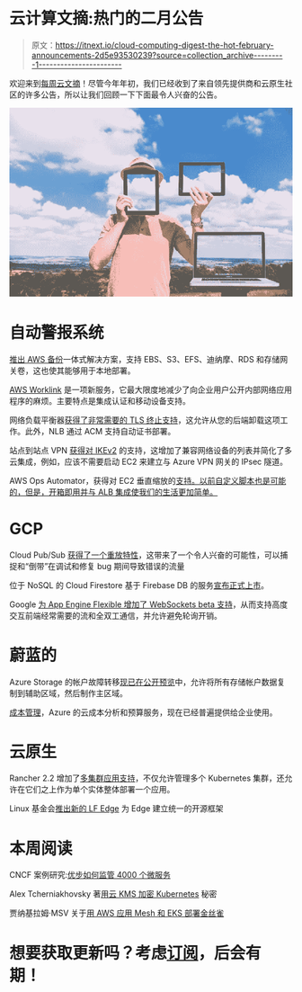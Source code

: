 # 云计算文摘:热门的二月公告

> 原文：<https://itnext.io/cloud-computing-digest-the-hot-february-announcements-2d5e93530239?source=collection_archive---------1----------------------->

欢迎来到[每周云文摘](https://oleksiidzhulai.com/blog/2019-02-09-cloud-computing-digest-the-latest-february-announcements/)！尽管今年年初，我们已经收到了来自领先提供商和云原生社区的许多公告，所以让我们回顾一下下面最令人兴奋的公告。

![](img/1feeae4f3db71e1ad08af9d19a0c923e.png)

# 自动警报系统

[推出 AWS 备份](https://aws.amazon.com/blogs/aws/aws-backup-automate-and-centrally-manage-your-backups/)一体式解决方案，支持 EBS、S3、EFS、迪纳摩、RDS 和存储网关卷，这也使其能够用于本地部署。

[AWS Worklink](https://aws.amazon.com/blogs/aws/amazon-worklink-secure-one-click-mobile-access-to-internal-websites-and-applications/) 是一项新服务，它最大限度地减少了向企业用户公开内部网络应用程序的麻烦。主要特点是集成认证和移动设备支持。

网络负载平衡器[获得了非常需要的 TLS 终止支持](https://aws.amazon.com/blogs/aws/new-tls-termination-for-network-load-balancers/)，这允许从您的后端卸载这项工作。此外，NLB 通过 ACM 支持自动证书部署。

站点到站点 VPN [获得对 IKEv2](https://aws.amazon.com/about-aws/whats-new/2019/02/aws-site-to-site-vpn-now-supports-ikev2/) 的支持，这增加了兼容网络设备的列表并简化了多云集成，例如，应该不需要启动 EC2 来建立与 Azure VPN 网关的 IPsec 隧道。

AWS Ops Automator，获得对 EC2 垂直缩放的[支持。以前自定义脚本也是可能的，但是，开箱即用并与 ALB 集成使我们的生活更加简单。](https://aws.amazon.com/blogs/architecture/aws-ops-automator-v2-features-vertical-scaling-preview/)

# GCP

Cloud Pub/Sub [获得了一个重放特性](https://cloud.google.com/blog/products/data-analytics/reliable-streaming-pipeline-development-with-cloud-pubsub-replay)，这带来了一个令人兴奋的可能性，可以捕捉和“倒带”在调试和修复 bug 期间导致错误的流量

位于 NoSQL 的 Cloud Firestore 基于 Firebase DB 的服务[宣布正式上市](https://cloud.google.com/blog/products/databases/announcing-cloud-firestore-general-availability-and-updates)。

Google [为 App Engine Flexible 增加了 WebSockets beta 支持](https://cloud.google.com/blog/products/application-development/introducing-websockets-support-for-app-engine-flexible-environment)，从而支持高度交互前端经常需要的流和全双工通信，并允许避免轮询开销。

# 蔚蓝的

Azure Storage 的帐户故障转移[现已在公开预览](https://azure.microsoft.com/en-us/blog/account-failover-now-in-public-preview-for-azure-storage/)中，允许将所有存储帐户数据复制到辅助区域，然后制作主区域。

[成本管理](https://azure.microsoft.com/en-us/blog/azure-cost-management-now-general-availability-for-enterprise-agreements-and-more/)，Azure 的云成本分析和预算服务，现在已经普遍提供给企业使用。

# 云原生

Rancher 2.2 增加了[多集群应用支持](https://rancher.com/press/multi-cluster-apps/)，不仅允许管理多个 Kubernetes 集群，还允许在它们之上作为单个实体整体部署一个应用。

Linux 基金会[推出新的 LF Edge](https://www.linuxfoundation.org/press-release/2019/01/the-linux-foundation-launches-new-lf-edge-to-establish-a-unified-open-source-framework-for-the-edge/) 为 Edge 建立统一的开源框架

# 本周阅读

CNCF 案例研究:[优步如何监管 4000 个微服务](https://www.cncf.io/blog/2019/02/05/how-uber-monitors-4000-microservices/)

Alex Tcherniakhovsky 著[用云 KMS 加密 Kubernetes](https://cloud.google.com/blog/products/containers-kubernetes/exploring-container-security-encrypting-kubernetes-secrets-with-cloud-kms) 秘密

贾纳基拉姆·MSV 关于[用 AWS 应用 Mesh 和 EKS 部署金丝雀](https://thenewstack.io/perform-canary-deployments-with-aws-app-mesh-on-amazon-eks/)

# 想要获取更新吗？考虑[订阅](https://oleksiidzhulai.com/)，后会有期！